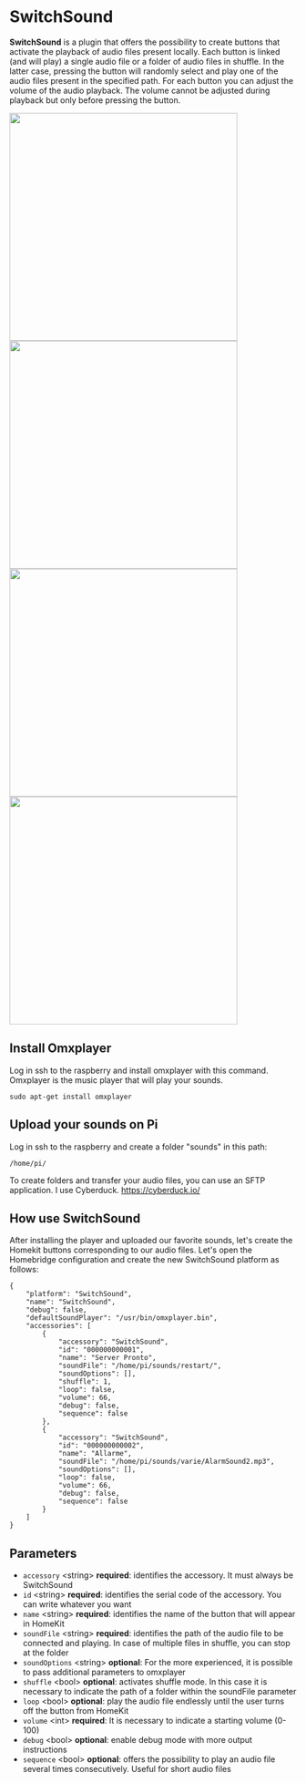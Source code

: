# SwitchSound

**SwitchSound** is a plugin that offers the possibility to create buttons that activate the playback of audio files present locally.
Each button is linked (and will play) a single audio file or a folder of audio files in shuffle.
In the latter case, pressing the button will randomly select and play one of the audio files present in the specified path.
For each button you can adjust the volume of the audio playback. The volume cannot be adjusted during playback but only before pressing the button.

<img src="https://dl.dropboxusercontent.com/s/ku7y2oraedf9edn/01.jpg" align="center" height="400"> <img src="https://dl.dropboxusercontent.com/s/01ukrl9gh47u4v5/02.jpg" align="center" height="400"> <img src="https://dl.dropboxusercontent.com/s/8s03fkwgeybrewg/03.jpg" align="center" height="400"> <img src="https://dl.dropboxusercontent.com/s/24kvtmpr9tjsd2y/04.jpg" align="center" height="400">


## Install Omxplayer
Log in ssh to the raspberry and install omxplayer with this command. Omxplayer is the music player that will play your sounds.

```code
sudo apt-get install omxplayer
```

## Upload your sounds on Pi
Log in ssh to the raspberry and create a folder "sounds" in this path:

```code
/home/pi/
```

To create folders and transfer your audio files, you can use an SFTP application. I use Cyberduck.
https://cyberduck.io/

## How use SwitchSound
After installing the player and uploaded our favorite sounds, let's create the Homekit buttons corresponding to our audio files.
Let's open the Homebridge configuration and create the new SwitchSound platform as follows:

```code
{
    "platform": "SwitchSound",
    "name": "SwitchSound",
    "debug": false,
    "defaultSoundPlayer": "/usr/bin/omxplayer.bin",
    "accessories": [
        {
            "accessory": "SwitchSound",
            "id": "000000000001",
            "name": "Server Pronto",
            "soundFile": "/home/pi/sounds/restart/",
            "soundOptions": [],
            "shuffle": 1,
            "loop": false,
            "volume": 66,
            "debug": false,
            "sequence": false
        },
        {
            "accessory": "SwitchSound",
            "id": "000000000002",
            "name": "Allarme",
            "soundFile": "/home/pi/sounds/varie/AlarmSound2.mp3",
            "soundOptions": [],
            "loop": false,
            "volume": 66,
            "debug": false,
            "sequence": false
        }
    ]
}
```

## Parameters
* `accessory` \<string\> **required**: identifies the accessory. It must always be SwitchSound
* `id` \<string\> **required**: identifies the serial code of the accessory. You can write whatever you want
* `name` \<string\> **required**: identifies the name of the button that will appear in HomeKit
* `soundFile` \<string\> **required**: identifies the path of the audio file to be connected and playing. In case of multiple files in shuffle, you can stop at the folder
* `soundOptions` \<string\> **optional**: For the more experienced, it is possible to pass additional parameters to omxplayer
* `shuffle` \<bool\> **optional**: activates shuffle mode. In this case it is necessary to indicate the path of a folder within the soundFile parameter
* `loop` \<bool\> **optional**: play the audio file endlessly until the user turns off the button from HomeKit
* `volume` \<int\> **required**: It is necessary to indicate a starting volume (0-100)
* `debug` \<bool\> **optional**: enable debug mode with more output instructions
* `sequence` \<bool\> **optional**: offers the possibility to play an audio file several times consecutively. Useful for short audio files
